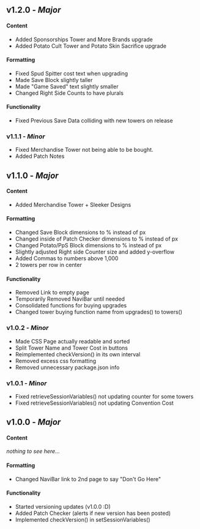 ## **v1.2.0** - *Major*
#### Content
- Added Sponsorships Tower and More Brands upgrade
- Added Potato Cult Tower and Potato Skin Sacrifice upgrade

#### Formatting
- Fixed Spud Spitter cost text when upgrading
- Made Save Block slightly taller
- Made "Game Saved" text slightly smaller
- Changed Right Side Counts to have plurals

#### Functionality
- Fixed Previous Save Data colliding with new towers on release

### **v1.1.1** - *Minor* 
- Fixed Merchandise Tower not being able to be bought.
- Added Patch Notes

## **v1.1.0** - *Major* 
#### Content
- Added Merchandise Tower + Sleeker Designs

#### Formatting
- Changed Save Block dimensions to % instead of px
- Changed inside of Patch Checker dimensions to % instead of px
- Changed Potato/PpS Block dimensions to % instead of px
- Slightly adjusted Right side Counter size and added y-overflow
- Added Commas to numbers above 1,000
- 2 towers per row in center

#### Functionality
- Removed Link to empty page
- Temporarily Removed NaviBar until needed
- Consolidated functions for buying upgrades
- Changed tower buying function name from upgrades() to towers()

### **v1.0.2** - *Minor*
- Made CSS Page actually readable and sorted
- Split Tower Name and Tower Cost in buttons
- Reimplemented checkVersion() in its own interval
- Removed excess css formatting
- Removed unnecessary package.json info

### **v1.0.1** - *Minor*
- Fixed retrieveSessionVariables() not updating counter for some towers
- Fixed retrieveSessionVariables() not updating Convention Cost

## **v1.0.0** - *Major*
#### Content
*nothing to see here...*

#### Formatting
- Changed NaviBar link to 2nd page to say "Don't Go Here"

#### Functionality
- Started versioning updates (v1.0.0 :D)
- Added Patch Checker (alerts if new version has been posted)
- Implemented checkVersion() in setSessionVariables()